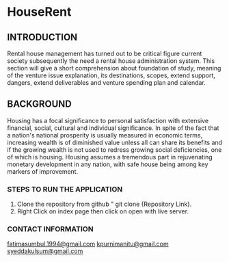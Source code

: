 # HouseRent 
 ## INTRODUCTION 
Rental house management has turned out to be critical figure current society subsequently the need 
a rental house administration system. 
This section will give a short comprehension about foundation of study, meaning of the venture 
issue explanation, its destinations, scopes, extend support, dangers, extend deliverables and 
venture spending plan and calendar. 

## BACKGROUND 

Housing has a focal significance to personal satisfaction with extensive financial, social, cultural
and individual significance. In spite of the fact that a nation's national prosperity is usually 
measured in economic terms, increasing wealth is of diminished value unless all can share its 
benefits and if the growing wealth is not used to redress growing social deficiencies, one of which 
is housing. Housing assumes a tremendous part in rejuvenating monetary development in any 
nation, with safe house being among key markers of improvement.

### STEPS TO RUN THE APPLICATION

1. Clone the repository from github " git clone {Repository Link}.
2. Right Click on index page then click on open with live server. 

### CONTACT INFORMATION

fatimasumbul.1994@gmail.com
kpurnimanitu@gmail.com
syeddakulsum@gmail.com
